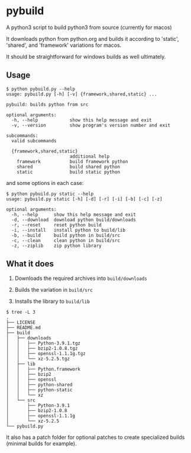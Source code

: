 # pybuild

A python3 script to build python3 from source (currently for macos)

It downloads python from python.org and builds it according to 'static', 'shared', and 'framework' variations for macos.

It should be straightforward for windows builds as well ultimately.


## Usage

```
$ python pybuild.py --help
usage: pybuild.py [-h] [-v] {framework,shared,static} ...

pybuild: builds python from src

optional arguments:
  -h, --help            show this help message and exit
  -v, --version         show program's version number and exit

subcommands:
  valid subcommands

  {framework,shared,static}
                        additional help
    framework           build framework python
    shared              build shared python
    static              build static python

```

and some options in each case:

```
$ python pybuild.py static --help
usage: pybuild.py static [-h] [-d] [-r] [-i] [-b] [-c] [-z]

optional arguments:
  -h, --help      show this help message and exit
  -d, --download  download python build/downloads
  -r, --reset     reset python build
  -i, --install   install python to build/lib
  -b, --build     build python in build/src
  -c, --clean     clean python in build/src
  -z, --ziplib    zip python library
```


## What it does

1. Downloads the required archives into `build/downloads` 

2. Builds the variation in `build/src`

3. Installs the library to `build/lib`



```
$ tree -L 3
.
├── LICENSE
├── README.md
├── build
│   ├── downloads
│   │   ├── Python-3.9.1.tgz
│   │   ├── bzip2-1.0.8.tgz
│   │   ├── openssl-1.1.1g.tgz
│   │   └── xz-5.2.5.tgz
│   ├── lib
│   │   ├── Python.framework
│   │   ├── bzip2
│   │   ├── openssl
│   │   ├── python-shared
│   │   ├── python-static
│   │   └── xz
│   └── src
│       ├── Python-3.9.1
│       ├── bzip2-1.0.8
│       ├── openssl-1.1.1g
│       └── xz-5.2.5
└── pybuild.py
```

It also has a patch folder for optional patches to create specialized builds (minimal builds for example).





